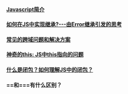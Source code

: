 #### [Javascript简介](intro/index.md)

#### [如何在JS中实现继承?---由Error继承引发的思考](inherit/index.md)

#### [常见的跨域问题和解决方案](cors/index.md)
  
#### [神奇的this: JS中this指向的问题](this/index.md)

#### [什么是闭包？如何理解JS中的闭包？](closuer/index.md)

#### ==和===有什么区别？